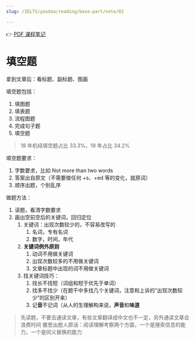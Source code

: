 ```yaml
---
slug: /IELTS/youdao/reading/base-part/note/02

---
```


👉 [PDF 课程笔记](./阅读基础2%20课程笔记.pdf)

# 填空题

拿到文章后：看标题、副标题、图画

填空题包括：
1. 填图题
2. 填表题
3. 流程图题
4. 完成句子题
5. 填空题

> 18 年机经填空题占比 33.3%，19 年占比 34.2%

填空题要求：
1. 字数要求，比如 Not more than two words
2. 答案出自原文（不需要做任何 +s、+ed 等的变化，就原词）
3. 顺序出题，个别乱序

做题方法：
1. 读题，看清字数要求
2. 画出空前空后的关键词，回归定位
   1. 关键词：出现次数较少的，不容易改写的
      1. 名词，专有名词
      2. 数字，时间，年代
   2. **关键词例外原则**
      1. 动词不用做关键词
      2. 出现次数较多的不用做关键词
      3. 文章标题中出现的词不用做关键词
   3. 找关键词技巧：
      1. 找长不找短（词组和短于优先于单词）
      2. 找多不找少（在题干中多找几个关键词，注意和上诉的“出现次数较少”的区别开来）
      3. 记**音**不记词（从人的生理解构来说，**声音**和**味道**
> 先读题，不要去通读文章，有些文章翻译成中文也不一定，另外通读文章会浪费时间
> 雅思出题人原话：阅读理解考察两个方面，一个是搜索信息的能力，一个是同义替换的能力